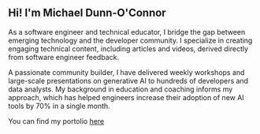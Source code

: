 ## Hi!  I'm Michael Dunn-O'Connor

As a software engineer and technical educator, I bridge the gap between emerging technology and the developer community. I specialize in creating engaging technical content, including articles and videos, derived directly from software engineer feedback.

A passionate community builder, I have delivered weekly workshops and large-scale presentations on generative AI to hundreds of developers and data analysts. My background in education and coaching informs my approach, which has helped engineers increase their adoption of new AI tools by 70% in a single month.

You can find my portolio [here](https://dunnoconnor.github.io/)
